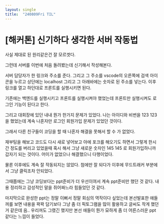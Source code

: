 ```yaml
---
layout: single
title:  "240809Fri TIL"
---
```

# [해커톤] 신기하다 생각한 서버 작동법

사실 제대로 된 원리같은건 잘 모르겟다.

그런데 서버를 이번에 처음 돌려봤는데 신기해서 작성해본다.

서버 담당자가 한 링크와 주소를 준다.
그리고 그 주소를 vscode의 오른쪽에 검색 아이콘을 누르고
상단에는 localhost 그리고 그 아래바에는 숫자로 된 주소를 넣는다. 이후 링크를 열고 하던대로 프론트를 실행시키면 된다.

기존에는 백엔드를 실행시키고 프론트를 실행시켜야 했었는데 프론트만 실행시켜도 로그인 기능이 된다고 한다.

그리고 대회장에 있던 내내 뭔가 한가지 문제가 있었다.
나는 아이디와 비번을 123 123을 했었는데 계속 나혼자만 로그인 회원가입 문제가 있었던 것이다.

그래서 다른 친구들이 코딩을 할 때 나혼자 해결을 못해서 할 수 가 없었다. 

재부팅을 해보고 코드도 다시 새로 넣어보고 아에 포크를 해오기도 하면서
그렇게 한시간 정도를 버리고 있었을때 혹시 해서 그냥 새로운 숫자인 145 145 로 회원가입하니까 갑자기 되는 것이다. 어이가 없었으나 해결했으니 다행이었다. 

물론 이후에도 계속 잘 작동되지는 않았다. 첨에만 잘 되다가 이후에 무드트래커 부분에서 그냥 클릭조차 안되었다.

그때쯤에는 그냥 코딩보다는 ppt준비가 더 우선이여서 계속 ppt준비만 했던 것 같다. 내용 정리하고 감성적인 말을 쥐어짜느라 힘들었던 것 같다. 

마지막으로 완성한 ppt는 정말 이뻐서 정말 회심의 역작이다 싶었는데 본선발표한 애들꺼를 보면 내용을 꽉꽉 담기보다 그냥 좀 더 픽토그램을 많이 활용하고 글씨도 작게 했던거 같은데 음.. 우리꺼도 그랬긴 했지만 본선 애들이 뭔가 묘하게 좀 더 어른스러운 ppt같다는 느낌이 들었다.